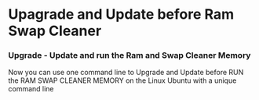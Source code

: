 # Upagrade and Update before Ram Swap Cleaner

### Upgrade - Update and run the Ram and Swap Cleaner Memory
Now you can use one command line to Upgrade and Update before RUN the RAM SWAP CLEANER MEMORY on the Linux Ubuntu with a unique command line
